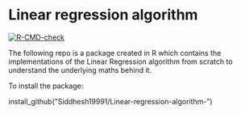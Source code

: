 # Linear regression algorithm 
<!-- badges: start -->
[![R-CMD-check](https://github.com/Siddhesh19991/Lab_4/actions/workflows/R-CMD-check.yaml/badge.svg)](https://github.com/Siddhesh19991/Lab_4/actions/workflows/R-CMD-check.yaml)
<!-- badges: end -->


The following repo is a package created in R which contains the implementations of the Linear Regression algorithm from scratch to understand the underlying maths behind it. 


To install the package: 

install_github("Siddhesh19991/Linear-regression-algorithm-") 
